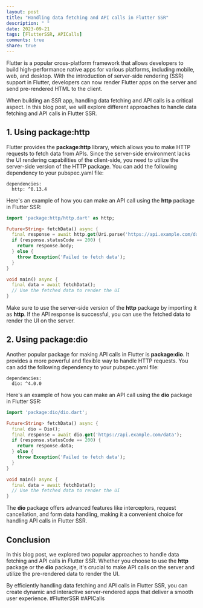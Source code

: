 ```yaml
---
layout: post
title: "Handling data fetching and API calls in Flutter SSR"
description: " "
date: 2023-09-21
tags: [FlutterSSR, APICalls]
comments: true
share: true
---
```


Flutter is a popular cross-platform framework that allows developers to build high-performance native apps for various platforms, including mobile, web, and desktop. With the introduction of server-side rendering (SSR) support in Flutter, developers can now render Flutter apps on the server and send pre-rendered HTML to the client.

When building an SSR app, handling data fetching and API calls is a critical aspect. In this blog post, we will explore different approaches to handle data fetching and API calls in Flutter SSR.

## 1. Using package:http

Flutter provides the **package:http** library, which allows you to make HTTP requests to fetch data from APIs. Since the server-side environment lacks the UI rendering capabilities of the client-side, you need to utilize the server-side version of the HTTP package. You can add the following dependency to your pubspec.yaml file:

```
dependencies:
  http: ^0.13.4
```

Here's an example of how you can make an API call using the **http** package in Flutter SSR:

```dart
import 'package:http/http.dart' as http;

Future<String> fetchData() async {
  final response = await http.get(Uri.parse('https://api.example.com/data'));
  if (response.statusCode == 200) {
    return response.body;
  } else {
    throw Exception('Failed to fetch data');
  }
}

void main() async {
  final data = await fetchData();
  // Use the fetched data to render the UI
}
```

Make sure to use the server-side version of the **http** package by importing it as **http**. If the API response is successful, you can use the fetched data to render the UI on the server.

## 2. Using package:dio

Another popular package for making API calls in Flutter is **package:dio**. It provides a more powerful and flexible way to handle HTTP requests. You can add the following dependency to your pubspec.yaml file:

```
dependencies:
  dio: ^4.0.0
```

Here's an example of how you can make an API call using the **dio** package in Flutter SSR:

```dart
import 'package:dio/dio.dart';

Future<String> fetchData() async {
  final dio = Dio();
  final response = await dio.get('https://api.example.com/data');
  if (response.statusCode == 200) {
    return response.data;
  } else {
    throw Exception('Failed to fetch data');
  }
}

void main() async {
  final data = await fetchData();
  // Use the fetched data to render the UI
}
```

The **dio** package offers advanced features like interceptors, request cancellation, and form data handling, making it a convenient choice for handling API calls in Flutter SSR.

## Conclusion

In this blog post, we explored two popular approaches to handle data fetching and API calls in Flutter SSR. Whether you choose to use the **http** package or the **dio** package, it's crucial to make API calls on the server and utilize the pre-rendered data to render the UI.

By efficiently handling data fetching and API calls in Flutter SSR, you can create dynamic and interactive server-rendered apps that deliver a smooth user experience. #FlutterSSR #APICalls